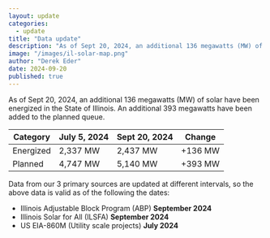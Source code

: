 ```yaml
---
layout: update
categories:
  - update
title: "Data update"
description: "As of Sept 20, 2024, an additional 136 megawatts (MW) of solar have been energized in the State of Illinois. An additional 393 megawatts have been added to the planned queue."
image: "/images/il-solar-map.png"
author: "Derek Eder"
date: 2024-09-20
published: true
---
```


As of Sept 20, 2024, an additional 136 megawatts (MW) of solar have been energized in the State of Illinois. An additional 393 megawatts have been added to the planned queue.

<table class='table'>
  <thead>
    <tr>
      <th>Category</th>
      <th>July 5, 2024</th>
      <th>Sept 20, 2024</th>
      <th>Change</th>
    </tr>
  </thead>
  <tbody>
    <tr>
      <td>Energized</td>
      <td>2,337 MW</td>
      <td>2,437 MW</td>
      <td>+136 MW</td>
    </tr>
    <tr>
      <td>Planned</td>
      <td>4,747 MW</td>
      <td>5,140 MW</td>
      <td>+393 MW</td>
    </tr>
  </tbody>
</table>

Data from our 3 primary sources are updated at different intervals, so the above data is valid as of the following the dates:

* Illinois Adjustable Block Program (ABP) **September 2024**
* Illinois Solar for All (ILSFA) **September 2024**
* US EIA-860M (Utility scale projects) **July 2024**